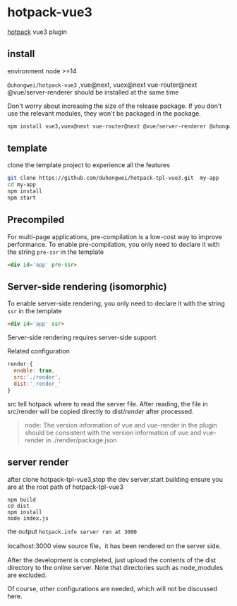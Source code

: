 # hotpack-vue3
[hotpack](https://github.com/duhongwei/hotpack) vue3 plugin
## install
environment  node >=14

`@uhongwei/hotpack-vue3` ,vue@next, vuex@next vue-router@next @vue/server-renderer should be installed at the same time

Don't worry about increasing the size of the release package. If you don't use the relevant modules, they won't be packaged in the package.

```bash
npm install vue3,vuex@next vue-router@next @vue/server-renderer @uhongwei/hotpack-vue3
```
## template 
clone the template project to experience all the features

```bash
git clone https://github.com/duhongwei/hotpack-tpl-vue3.git  my-app
cd my-app
npm install
npm start
```
## Precompiled

For multi-page applications, pre-compilation is a low-cost way to improve performance. To enable pre-compilation, you only need to declare it with the string `pre-ssr` in the template

```html
<div id='app' pre-ssr>
```
## Server-side rendering (isomorphic)

To enable server-side rendering, you only need to declare it with the string `ssr` in the template

```html
<div id='app' ssr>
```

Server-side rendering requires server-side support

Related configuration
```js
render:{
  enable: true,
  src:'./render',
  dist:'_render_'
}
```
src tell hotpack where to read the server file. After reading, the file in src/render will be copied directly to dist/_render_ after processed.


>node: The version information of vue and vue-render in the plugin should be consistent with the version information of vue and vue-render in ./render/package.json

## server render

after clone hotpack-tpl-vue3,stop the dev server,start building
ensure you are at the root path of hotpack-tpl-vue3

```shell
npm build
cd dist
npm install
node index.js
```

the output `hotpack.info server run at 3000` 

localhost:3000 view source file，it has been rendered on the server side.

After the development is completed, just upload the contents of the dist directory to the online server. Note that directories such as node_modules are excluded.

Of course, other configurations are needed, which will not be discussed here.